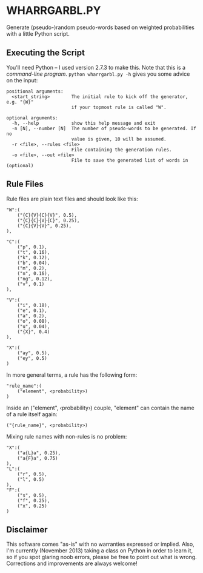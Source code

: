 WHARRGARBL.PY
=============

Generate (pseudo-)random pseudo-words based on weighted probabilities with a little Python script.

Executing the Script
--------------------

You'll need Python – I used version 2.7.3 to make this. Note that this is a *command-line program*. `python wharrgarbl.py -h` gives you some advice on the input:

    positional arguments:
      <start_string>        The initial rule to kick off the generator, e.g. "{W}"
                            if your topmost rule is called "W".
    
    optional arguments:
      -h, --help            show this help message and exit
      -n [N], --number [N]  The number of pseudo-words to be generated. If no
                            value is given, 10 will be assumed.
      -r <file>, --rules <file>
                            File containing the generation rules.
      -o <file>, --out <file>
                            File to save the generated list of words in (optional)

Rule Files
----------

Rule files are plain text files and should look like this:

    "W":(
        ("{C}{V}{C}{V}", 0.5),
        ("{C}{C}{V}{C}", 0.25),
        ("{C}{V}{V}", 0.25),
    ),
    
    "C":(
        ("p", 0.1),
        ("t", 0.16),
        ("k", 0.12),
        ("b", 0.04),
        ("m", 0.2),
        ("n", 0.16),
        ("ng", 0.12),
        ("v", 0.1)
    ),
    
    "V":(
        ("i", 0.18),
        ("e", 0.1),
        ("a", 0.2),
        ("o", 0.08),
        ("u", 0.04),
        ("{X}", 0.4)
    ),
    
    "X":(
        ("ay", 0.5),
        ("ey", 0.5)
    )

In more general terms, a rule has the following form:

    "rule_name":(
        ("element", <probability>)
    )
    
Inside an ("element", ‹probability›) couple, "element" can contain the name
of a rule itself again:

    ("{rule_name}", <probability>)
    
Mixing rule names with non-rules is no problem:

    "X":(
        ("a{L}a", 0.25),
        ("a{F}a", 0.75)
    ),
    "L":(
        ("r", 0.5),
        ("l", 0.5)
    ),
    "F":(
        ("s", 0.5),
        ("f", 0.25),
        ("x", 0.25)
    )


Disclaimer
----------

This software comes "as-is" with no warranties expressed or implied. Also, I'm currently (November 2013) taking a class on Python in order to learn it, so if you spot glaring noob errors, please be free to point out what is wrong. Corrections and improvements are always welcome!
